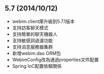 
5.7 (2014/10/12)
-----------------

* webim.client庫升級到5.7.1版本
* 支持訪客聊天模式
* 支持簡單的聊天機器人
* 支持敏感詞過濾功能
* 支持消息服務器集群
* 新增webim.dao ORM包
* WebimConfig改為通過properties文件配置
* Spring IoC配置依賴關係

